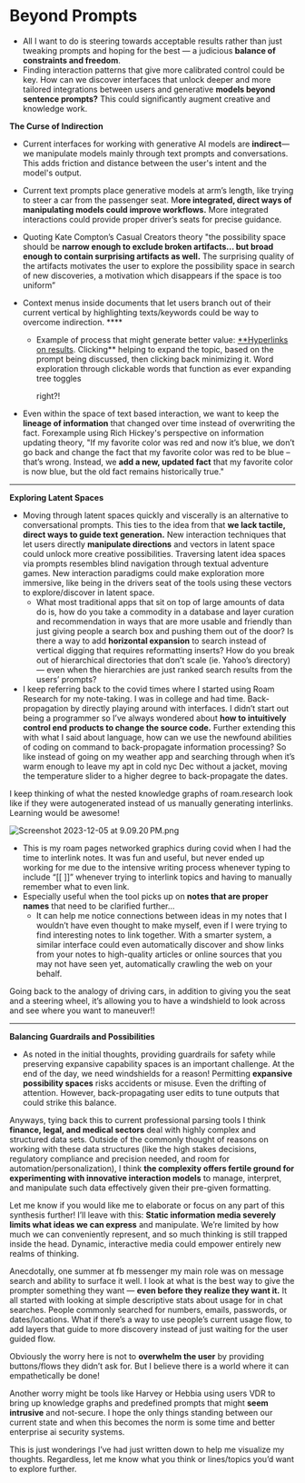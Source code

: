 # Beyond Prompts

- All I want to do is steering towards acceptable results rather than just tweaking prompts and hoping for the best — a judicious **balance of constraints and freedom**.
- Finding interaction patterns that give more calibrated control could be key. How can we discover interfaces that unlock deeper and more tailored integrations between users and generative **models beyond sentence prompts?** This could significantly augment creative and knowledge work.

**The Curse of Indirection**

- Current interfaces for working with generative AI models are **indirect**—we manipulate models mainly through text prompts and conversations. This adds friction and distance between the user's intent and the model's output.
- Current text prompts place generative models at arm’s length, like trying to steer a car from the passenger seat. M**ore integrated, direct ways of manipulating models could improve workflows.** More integrated interactions could provide proper driver’s seats for precise guidance.
- Quoting Kate Compton’s Casual Creators theory "the possibility space should be **narrow enough to exclude broken artifacts… but broad enough to contain surprising artifacts as well.** The surprising quality of the artifacts motivates the user to explore the possibility space in search of new discoveries, a motivation which disappears if the space is too uniform”
- Context menus inside documents that let users branch out of their current vertical by highlighting texts/keywords could be way to overcome indirection. ****
    - Example of process that might generate better value: [**Hyperlinks on results](https://www.notion.so/re-engineering-prompt-interfaces-6a572f1089c64981884d0558338a0f7b?pvs=21). Clicking** helping to expand the topic, based on the prompt being discussed, then clicking back minimizing it. Word exploration through clickable words that function as ever expanding tree toggles
        
        right?!
        
- Even within the space of text based interaction, we want to keep the **lineage of information** that changed over time instead of overwriting the fact. Forexample using Rich Hickey's perspective on information updating theory, "If my favorite color was red and now it’s blue, we don’t go back and change the fact that my favorite color was red to be blue – that’s wrong. Instead, we **add a new, updated fact** that my favorite color is now blue, but the old fact remains historically true."

---

**Exploring Latent Spaces**

- Moving through latent spaces quickly and viscerally is an alternative to conversational prompts. This ties to the idea from that **we lack tactile, direct ways to guide text generation.** New interaction techniques that let users directly **manipulate directions** and vectors in latent space could unlock more creative possibilities. Traversing latent idea spaces via prompts resembles blind navigation through textual adventure games. New interaction paradigms could make exploration more immersive, like being in the drivers seat of the tools using these vectors to explore/discover in latent space.
    - What most traditional apps that sit on top of large amounts of data do is, how do you take a commodity in a database and layer curation and recommendation in ways that are more usable and friendly than just giving people a search box and pushing them out of the door? Is there a way to add **horizontal expansion** to search instead of vertical digging that requires reformatting inserts? How do you break out of hierarchical directories that don’t scale (ie. Yahoo’s directory) — even when the hierarchies are just ranked search results from the users’ prompts?
- I keep referring back to the covid times where I started using Roam Research for my note-taking. I was in college and had time. Back-propagation by directly playing around with interfaces. I didn’t start out being a programmer so I’ve always wondered about **how to intuitively control end products to change the source code.** Further extending this with what I said about language, how can we use the newfound abilities of coding on command to back-propagate information processing? So like instead of going on my weather app and searching through when it’s warm enough to leave my apt in cold nyc Dec without a jacket, moving the temperature slider to a higher degree to back-propagate the dates.

I keep thinking of what the nested knowledge graphs of roam.research look like if they were autogenerated instead of us manually generating interlinks. Learning would be awesome! 

![Screenshot 2023-12-05 at 9.09.20 PM.png](Beyond%20Prompts%201f1af546c6e1478e9154260be0be6e93/Screenshot_2023-12-05_at_9.09.20_PM.png)

- This is my roam pages networked graphics during covid when I had the time to interlink notes. It was fun and useful, but never ended up working for me due to the intensive writing process whenever typing to include “[[ ]]” whenever trying to interlink topics and having to manually remember what to even link.
- Especially useful when the tool picks up on **notes that are proper names** that need to be clarified further…
    - It can help me notice connections between ideas in my notes that I wouldn’t have even thought to make myself, even if I were trying to find interesting notes to link together. With a smarter system, a similar interface could even automatically discover and show links from your notes to high-quality articles or online sources that you may not have seen yet, automatically crawling the web on your behalf.

Going back to the analogy of driving cars, in addition to giving you the seat and a steering wheel, it’s allowing you to have a windshield to look across and see where you want to maneuver!!

---

**Balancing Guardrails and Possibilities**

- As noted in the initial thoughts, providing guardrails for safety while preserving expansive capability spaces is an important challenge. At the end of the day, we need windshields for a reason! Permitting **expansive possibility spaces** risks accidents or misuse. Even the drifting of attention. However, back-propagating user edits to tune outputs that could strike this balance.

Anyways, tying back this to current professional parsing tools I think **finance, legal, and medical sectors** deal with highly complex and structured data sets. Outside of the commonly thought of reasons on working with these data structures (like the high stakes decisions, regulatory compliance and precision needed, and room for automation/personalization), I think **the complexity offers fertile ground for experimenting with innovative interaction models** to manage, interpret, and manipulate such data effectively given their pre-given formatting. 

Let me know if you would like me to elaborate or focus on any part of this synthesis further! I’ll leave with this: **Static information media severely limits what ideas we can express** and manipulate. We’re limited by how much we can conveniently represent, and so much thinking is still trapped inside the head. Dynamic, interactive media could empower entirely new realms of thinking.

Anecdotally, one summer at fb messenger my main role was on message search and ability to surface it well. I look at what is the best way to give the prompter something they want — **even before they realize they want it.** It all started with looking at simple descriptive stats about usage for in chat searches. People commonly searched for numbers, emails, passwords, or dates/locations. What if there’s a way to use people’s current usage flow, to add layers that guide to more discovery instead of just waiting for the user guided flow. 

Obviously the worry here is not to **overwhelm the user** by providing buttons/flows they didn’t ask for. But I believe there is a world where it can empathetically be done! 

Another worry might be tools like Harvey or Hebbia using users VDR to bring up knowledge graphs and predefined prompts that might **seem intrusive** and not-secure. I hope the only things standing between our current state and when this becomes the norm is some time and better enterprise ai security systems. 

This is just wonderings I’ve had just written down to help me visualize my thoughts. Regardless, let me know what you think or lines/topics you’d want to explore further.